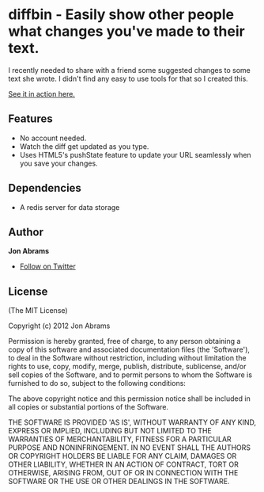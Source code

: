 diffbin - Easily show other people what changes you've made to their text.
===

I recently needed to share with a friend some suggested changes to some text she wrote. I didn't find any easy to use tools for that so I created this.

[See it in action here.](http://diffbin.herokuapp.com/)

## Features
- No account needed.
- Watch the diff get updated as you type.
- Uses HTML5's pushState feature to update your URL seamlessly when you save your changes.

## Dependencies
- A redis server for data storage

## Author
**Jon Abrams**

- [Follow on Twitter](http://twitter.com/JonathanAbrams)

## License

(The MIT License)

Copyright (c) 2012 Jon Abrams

Permission is hereby granted, free of charge, to any person obtaining a copy of this software and associated documentation files (the 'Software'), to deal in the Software without restriction, including without limitation the rights to use, copy, modify, merge, publish, distribute, sublicense, and/or sell copies of the Software, and to permit persons to whom the Software is furnished to do so, subject to the following conditions:

The above copyright notice and this permission notice shall be included in all copies or substantial portions of the Software.

THE SOFTWARE IS PROVIDED 'AS IS', WITHOUT WARRANTY OF ANY KIND, EXPRESS OR IMPLIED, INCLUDING BUT NOT LIMITED TO THE WARRANTIES OF MERCHANTABILITY, FITNESS FOR A PARTICULAR PURPOSE AND NONINFRINGEMENT. IN NO EVENT SHALL THE AUTHORS OR COPYRIGHT HOLDERS BE LIABLE FOR ANY CLAIM, DAMAGES OR OTHER LIABILITY, WHETHER IN AN ACTION OF CONTRACT, TORT OR OTHERWISE, ARISING FROM, OUT OF OR IN CONNECTION WITH THE SOFTWARE OR THE USE OR OTHER DEALINGS IN THE SOFTWARE.
